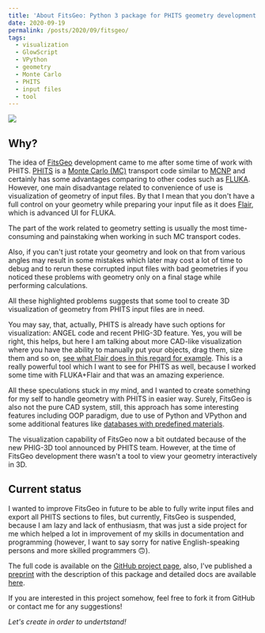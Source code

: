 ```yaml
---
title: 'About FitsGeo: Python 3 package for PHITS geometry development and visualization'
date: 2020-09-19
permalink: /posts/2020/09/fitsgeo/
tags:
  - visualization
  - GlowScript
  - VPython
  - geometry
  - Monte Carlo
  - PHITS
  - input files
  - tool
---
```


<a href="https://github.com/GordoNice/fitsgeo" rel="FitsGeo">![](https://ivangordeev.com/images/fitsgeo/logo.svg)</a>

## Why?

The idea of [FitsGeo](https://fitsgeo.readthedocs.io) development came to me
after some time of work with PHITS. [PHITS](https://phits.jaea.go.jp/) is a
[Monte Carlo (MC)](https://en.wikipedia.org/wiki/Monte_Carlo_method) transport code
similar to [MCNP](https://mcnp.lanl.gov/) and certainly has some advantages
comparing to other codes such as [FLUKA](https://fluka.cern/home). However, one
main disadvantage related to convenience of use is visualization of geometry of input
files. By that I mean that you don't have a full control on your geometry while
preparing your input file as it does [Flair](http://flair.web.cern.ch/flair/),
which is advanced UI for FLUKA.

The part of the work related to geometry setting is usually the most
time-consuming and painstaking when working in such MC transport codes.

Also, if you can't just rotate your geometry and look on that from various angles
may result in some mistakes which later may cost a lot of time to debug and to rerun
these corrupted input files with bad geometries if you noticed these problems
with geometry only on a final stage while performing calculations.

All these highlighted problems suggests that some tool to create 3D visualization
of geometry from PHITS input files are in need. 

You may say, that, actually, PHITS is already have such options for visualization:
ANGEL code and recent PHIG-3D feature. Yes, you will be right, this helps, but
here I am talking about more CAD-like visualization where you have the ability to
manually put your objects, drag them, size them and so on, [see what Flair does in
this regard for example](https://flair.web.cern.ch/flair/tutorial/FLAIR3-FARM-introduction.pdf).
This is a really powerful tool which I want to see for PHITS as well, because I
worked some time with FLUKA+Flair and that was an amazing experience.

All these speculations stuck in my mind, and I wanted to create something for my
self to handle geometry with PHITS in easier way. Surely, FitsGeo is also not
the pure CAD system, still, this approach has some interesting features including
OOP paradigm, due to use of Python and VPython and some additional features like
[databases with predefined materials](https://fitsgeo.readthedocs.io/en/master/material.html).

The visualization capability of FitsGeo now a bit outdated because of the new PHIG-3D tool
announced by PHITS team. However, at the time of FitsGeo development there wasn't
a tool to view your geometry interactively in 3D.

## Current status

I wanted to improve FitsGeo in future to be able to fully write input files and 
export all PHITS sections to files, but currently, FitsGeo is suspended, because
I am lazy and lack of enthusiasm, that was just a side project for me which helped
a lot in improvement of my skills in documentation and programming (however, I
want to say sorry for native English-speaking persons and more skilled programmers :upside_down_face:).

The full code is available on the [GitHub project page](https://github.com/GordoNice/fitsgeo),
also, I've published a [preprint](https://arxiv.org/pdf/2008.03298.pdf) with the
description of this package and detailed docs are available [here](https://fitsgeo.readthedocs.io/en/master/).

If you are interested in this project somehow, feel free to fork it from GitHub or
contact me for any suggestions!

_Let's create in order to undertstand!_
